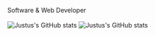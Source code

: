 Software & Web Developer</br></br>
![Justus's GitHub stats](https://github-readme-stats.vercel.app/api?username=justus57&show_icons=true&theme=radical)
![Justus's GitHub stats](https://github-readme-stats.vercel.app/api?username=justus57&count_private=true)

